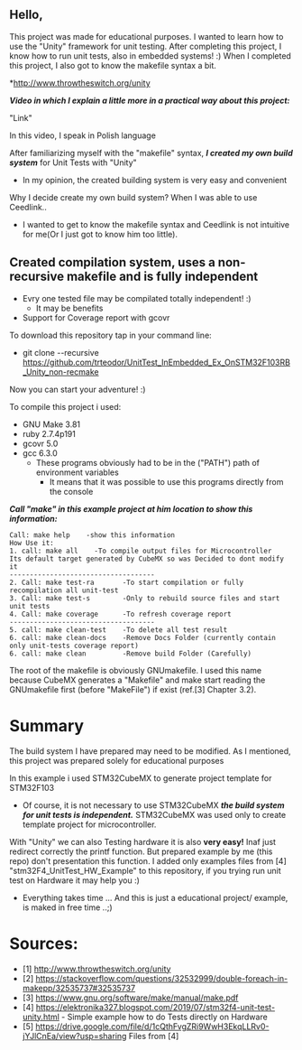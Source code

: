 ## Hello,
This project was made for educational purposes. I wanted to learn how to use the "Unity" framework for unit testing. After completing this project, I know how to run unit tests, also in embedded systems! :) When I completed this project, I also got to know the makefile syntax a bit.

*http://www.throwtheswitch.org/unity

**_Video in which I explain a little more in a practical way about this project:_**

"Link"

In this video, I speak in Polish language

After familiarizing myself with the "makefile" syntax, **_I created my own build system_** for Unit Tests with "Unity"
* In my opinion, the created building system is very easy and convenient

Why I decide create my own build system? When I was able to use Ceedlink..
* I  wanted to get to know the makefile syntax and Ceedlink is not intuitive for me(Or I just got to know him too little). 

## Created compilation system, uses a non-recursive makefile and is fully independent
* Evry one tested file may be compilated totally independent! :) 
	* It may be benefits
* Support for Coverage report with gcovr

To download this repository tap in your command line:
* git clone --recursive https://github.com/trteodor/UnitTest_InEmbedded_Ex_OnSTM32F103RB_Unity_non-recmake

Now you can start your adventure! :) 


To compile this project i used:
* GNU Make 3.81
* ruby 2.7.4p191
* gcovr 5.0
* gcc 6.3.0
	* These programs obviously had to be in the ("PATH") path of environment variables
		* It means that it was possible to use this programs directly from the console

 **_Call "make" in this example project at him location to show this information:_**

	Call: make help    -show this information
	How Use it:
	1. call: make all    -To compile output files for Microcontroller
	Its default target generated by CubeMX so was Decided to dont modify it
	------------------------------------
	2. Call: make test-ra       -To start compilation or fully recompilation all unit-test
	3. Call: make test-s        -Only to rebuild source files and start unit tests
	4. Call: make coverage      -To refresh coverage report
	------------------------------------
	5. call: make clean-test    -To delete all test result
	6. call: make clean-docs    -Remove Docs Folder (currently contain only unit-tests coverage report)
	6. call: make clean         -Remove build Folder (Carefully)


The root of the makefile is obviously GNUmakefile. I used this name because CubeMX generates a "Makefile" and make start reading the GNUmakefile first (before "MakeFile") if exist (ref.[3] Chapter 3.2).

# Summary

The build system I have prepared may need to be modified. As I mentioned, this project was prepared solely for educational purposes

In this example i used STM32CubeMX to generate project template for STM32F103
* Of course, it is not necessary to use STM32CubeMX **_the build system for unit tests is independent._** STM32CubeMX was used only to create template project for microcontroller.

With "Unity" we can also Testing hardware it is also **very easy!** Inaf just redirect correctly the printf function. But prepared example by me (this repo) don't presentation this function. I added only examples files from [4] "stm32F4_UnitTest_HW_Example" to this repository, if you trying run unit test on Hardware it may help you :) 

* Everything takes time ... And this is just a educational project/ example, is maked in free time ..;)

# Sources:
* [1] http://www.throwtheswitch.org/unity
* [2] https://stackoverflow.com/questions/32532999/double-foreach-in-makepp/32535737#32535737
* [3] https://www.gnu.org/software/make/manual/make.pdf
* [4] https://elektronika327.blogspot.com/2019/07/stm32f4-unit-test-unity.html - Simple example how to do Tests directly on Hardware
* [5] https://drive.google.com/file/d/1cQthFvgZRi9WwH3EkqLLRv0-jYJlCnEa/view?usp=sharing Files from [4]
